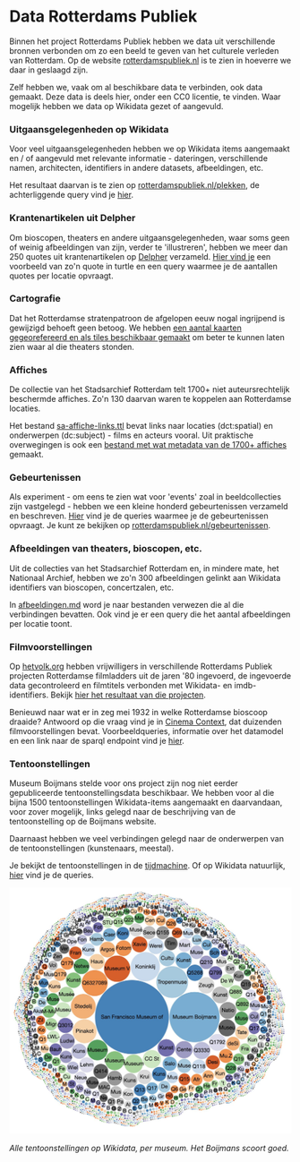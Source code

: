 # Data Rotterdams Publiek

Binnen het project Rotterdams Publiek hebben we data uit verschillende bronnen verbonden om zo een beeld te geven van het culturele verleden van Rotterdam. Op de website [rotterdamspubliek.nl](https://rotterdamspubliek.nl/) is te zien in hoeverre we daar in geslaagd zijn.

Zelf hebben we, vaak om al beschikbare data te verbinden, ook data gemaakt. Deze data is deels hier, onder een CC0 licentie, te vinden. Waar mogelijk hebben we data op Wikidata gezet of aangevuld.

### Uitgaansgelegenheden op Wikidata

Voor veel uitgaansgelegenheden hebben we op Wikidata items aangemaakt en / of aangevuld met relevante informatie - dateringen, verschillende namen, architecten, identifiers in andere datasets, afbeeldingen, etc. 

Het resultaat daarvan is te zien op [rotterdamspubliek.nl/plekken](https://rotterdamspubliek.nl/plekken/), de achterliggende query vind je [hier](wikidata.md).


### Krantenartikelen uit Delpher

Om bioscopen, theaters en andere uitgaansgelegenheden, waar soms geen of weinig afbeeldingen van zijn, verder te 'illustreren', hebben we meer dan 250 quotes uit krantenartikelen op [Delpher](https://www.delpher.nl/) verzameld. [Hier vind je](quotes.md) een voorbeeld van zo'n quote in turtle en een query waarmee je de aantallen quotes per locatie opvraagt.

### Cartografie

Dat het Rotterdamse stratenpatroon de afgelopen eeuw nogal ingrijpend is gewijzigd behoeft geen betoog. We hebben [een aantal kaarten gegeorefereerd en als tiles beschikbaar gemaakt](cartografie.md) om beter  te kunnen laten zien waar al die theaters stonden.


### Affiches

De collectie van het Stadsarchief Rotterdam telt 1700+ niet auteursrechtelijk beschermde affiches. Zo'n 130 daarvan waren te koppelen aan Rotterdamse locaties.

Het bestand [sa-affiche-links.ttl](data/sa-affiche-links.ttl) bevat links naar locaties (dct:spatial) en onderwerpen (dc:subject) - films en acteurs vooral. Uit praktische overwegingen is ook een [bestand met wat metadata van de 1700+ affiches]((data/sa-affiches.ttl)) gemaakt.

### Gebeurtenissen

Als experiment - om eens te zien wat voor 'events' zoal in beeldcollecties zijn vastgelegd - hebben we een kleine honderd gebeurtenissen verzameld en beschreven. [Hier](gebeurtenissen.md) vind je de queries waarmee je de gebeurtenissen opvraagt. Je kunt ze bekijken op [rotterdamspubliek.nl/gebeurtenissen](https://rotterdamspubliek.nl/gebeurtenissen/).

### Afbeeldingen van theaters, bioscopen, etc.

Uit de collecties van het Stadsarchief Rotterdam en, in mindere mate, het Nationaal Archief, hebben we zo'n 300 afbeeldingen gelinkt aan Wikidata identifiers van bioscopen, concertzalen, etc. 

In [afbeeldingen.md](afbeeldingen.md) word je naar bestanden verwezen die al die verbindingen bevatten. Ook vind je er een query die het aantal afbeeldingen per locatie toont.

### Filmvoorstellingen

Op [hetvolk.org](https://hetvolk.org/) hebben vrijwilligers in verschillende Rotterdams Publiek projecten Rotterdamse filmladders uit de jaren '80 ingevoerd, de ingevoerde data gecontroleerd en filmtitels verbonden met Wikidata- en imdb-identifiers. Bekijk [hier het resultaat van die projecten](filmvoorstellingen.md).

Benieuwd naar wat er in zeg mei 1932 in welke Rotterdamse bioscoop draaide? Antwoord op die vraag vind je in [Cinema Context](http://www.cinemacontext.nl), dat duizenden filmvoorstellingen bevat. Voorbeeldqueries, informatie over het datamodel en een link naar de sparql endpoint vind je [hier](https://uvacreate.gitlab.io/cinema-context/cinema-context-rdf/).

### Tentoonstellingen

Museum Boijmans stelde voor ons project zijn nog niet eerder gepubliceerde tentoonstellingsdata beschikbaar. We hebben voor al die bijna 1500 tentoonstellingen Wikidata-items aangemaakt en daarvandaan, voor zover mogelijk, links gelegd naar de beschrijving van de tentoonstelling op de Boijmans website. 

Daarnaast hebben we veel verbindingen gelegd naar de onderwerpen van de tentoonstellingen (kunstenaars, meestal).

Je bekijkt de tentoonstellingen in de [tijdmachine](https://rotterdamspubliek.nl/tijdmachine/?year=1968). Of op Wikidata natuurlijk, [hier](tentoonstellingen.md) vind je de queries.

![tentoonstellingen](imgs/tentoonstellingen.jpg)

_Alle tentoonstellingen op Wikidata, per museum. Het Boijmans scoort goed._



